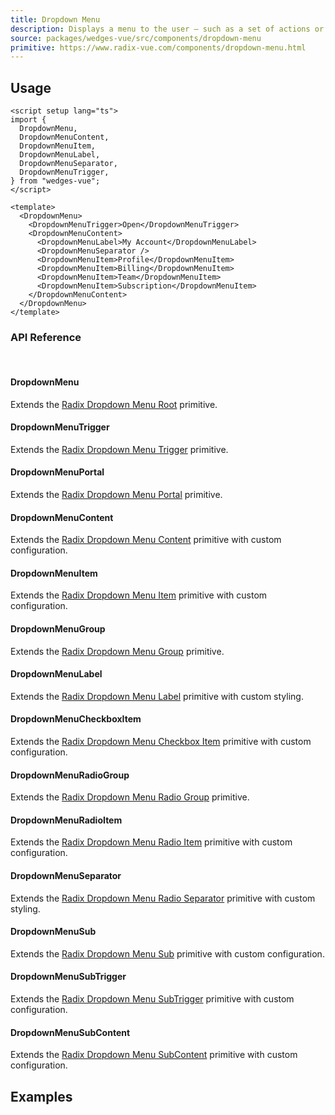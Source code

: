 ```yaml
---
title: Dropdown Menu
description: Displays a menu to the user — such as a set of actions or functions — triggered by a button.
source: packages/wedges-vue/src/components/dropdown-menu
primitive: https://www.radix-vue.com/components/dropdown-menu.html
---
```


<ComponentPreview name="DropdownMenuPreview" />

## Usage

```vue
<script setup lang="ts">
import {
  DropdownMenu,
  DropdownMenuContent,
  DropdownMenuItem,
  DropdownMenuLabel,
  DropdownMenuSeparator,
  DropdownMenuTrigger,
} from "wedges-vue";
</script>

<template>
  <DropdownMenu>
    <DropdownMenuTrigger>Open</DropdownMenuTrigger>
    <DropdownMenuContent>
      <DropdownMenuLabel>My Account</DropdownMenuLabel>
      <DropdownMenuSeparator />
      <DropdownMenuItem>Profile</DropdownMenuItem>
      <DropdownMenuItem>Billing</DropdownMenuItem>
      <DropdownMenuItem>Team</DropdownMenuItem>
      <DropdownMenuItem>Subscription</DropdownMenuItem>
    </DropdownMenuContent>
  </DropdownMenu>
</template>
```

### API Reference

<br/>

#### DropdownMenu

Extends the <a href="https://www.radix-vue.com/components/dropdown-menu#root" target="_blank" rel='nofollow noreferrer'>Radix Dropdown Menu Root</a> primitive.

#### DropdownMenuTrigger

Extends the <a href="https://www.radix-vue.com/components/dropdown-menu#trigger" target="_blank" rel='nofollow noreferrer'>Radix Dropdown Menu Trigger</a> primitive.

#### DropdownMenuPortal

Extends the <a href="https://www.radix-vue.com/components/dropdown-menu#portal" target="_blank" rel='nofollow noreferrer'>Radix Dropdown Menu Portal</a> primitive.

#### DropdownMenuContent

Extends the <a href="https://www.radix-vue.com/components/dropdown-menu#content" target="_blank" rel='nofollow noreferrer'>Radix Dropdown Menu Content</a> primitive with custom configuration.

#### DropdownMenuItem

Extends the <a href="https://www.radix-vue.com/components/dropdown-menu#item" target="_blank" rel='nofollow noreferrer'>Radix Dropdown Menu Item</a> primitive with custom configuration.

#### DropdownMenuGroup

Extends the <a href="https://www.radix-vue.com/components/dropdown-menu#group" target="_blank" rel='nofollow noreferrer'>Radix Dropdown Menu Group</a> primitive.

#### DropdownMenuLabel

Extends the <a href="https://www.radix-vue.com/components/dropdown-menu#label" target="_blank" rel='nofollow noreferrer'>Radix Dropdown Menu Label</a> primitive with custom styling.

#### DropdownMenuCheckboxItem

Extends the <a href="https://www.radix-vue.com/components/dropdown-menu#checkboxitem" target="_blank" rel='nofollow noreferrer'>Radix Dropdown Menu Checkbox Item</a> primitive with custom configuration.

#### DropdownMenuRadioGroup

Extends the <a href="https://www.radix-vue.com/components/dropdown-menu#radiogroup" target="_blank" rel='nofollow noreferrer'>Radix Dropdown Menu Radio Group</a> primitive.

#### DropdownMenuRadioItem

Extends the <a href="https://www.radix-vue.com/components/dropdown-menu#radioitem" target="_blank" rel='nofollow noreferrer'>Radix Dropdown Menu Radio Item</a> primitive with custom configuration.

#### DropdownMenuSeparator

Extends the <a href="https://www.radix-vue.com/components/dropdown-menu#separator" target="_blank" rel='nofollow noreferrer'>Radix Dropdown Menu Radio Separator</a> primitive with custom styling.

#### DropdownMenuSub

Extends the <a href="https://www.radix-vue.com/components/dropdown-menu#sub" target="_blank" rel='nofollow noreferrer'>Radix Dropdown Menu Sub</a> primitive with custom configuration.

#### DropdownMenuSubTrigger

Extends the <a href="https://www.radix-vue.com/components/dropdown-menu#subtrigger" target="_blank" rel='nofollow noreferrer'>Radix Dropdown Menu SubTrigger</a> primitive with custom configuration.

#### DropdownMenuSubContent

Extends the <a href="https://www.radix-vue.com/components/dropdown-menu#subcontent" target="_blank" rel='nofollow noreferrer'>Radix Dropdown Menu SubContent</a> primitive with custom configuration.

## Examples

<ComponentPreview name="DropdownMenuExampleOne" />

<ComponentPreview name="DropdownMenuExampleTwo" />
